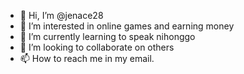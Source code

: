 - 👋 Hi, I’m @jenace28
- 👀 I’m interested in online games and earning money
- 🌱 I’m currently learning to speak nihonggo
- 💞️ I’m looking to collaborate on others
- 📫 How to reach me in my email.

<!---
jenace28/jenace28 is a ✨ special ✨ repository because its `README.md` (this file) appears on your GitHub profile.
You can click the Preview link to take a look at your changes.
--->
